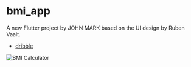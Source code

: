 # bmi_app

A new Flutter project by JOHN MARK based on the UI design by Ruben Vaalt.

- [dribble](https://dribbble.com/shots/4585382-Simple-BMI-Calculator?utm_source=Clipboard_Shot&utm_campaign=rvaalt&utm_content=Simple%20BMI%20Calculator&utm_medium=Social_Share)

![BMI Calculator](https://cdn.dribbble.com/users/1553101/screenshots/4585382/dribbble_post.png)
